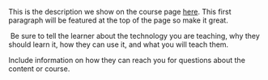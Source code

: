 This is the description we show on the course page [here](https://lab.github.com/KEEFAMILYTRADINGSDNBHD/). This first paragraph will be featured at the top of the page so make it great.
​

​
Be sure to tell the learner about the technology you are teaching, why they should learn it, how they can use it, and what you will teach them.
​


Include information on how they can reach you for questions about the content or course. 